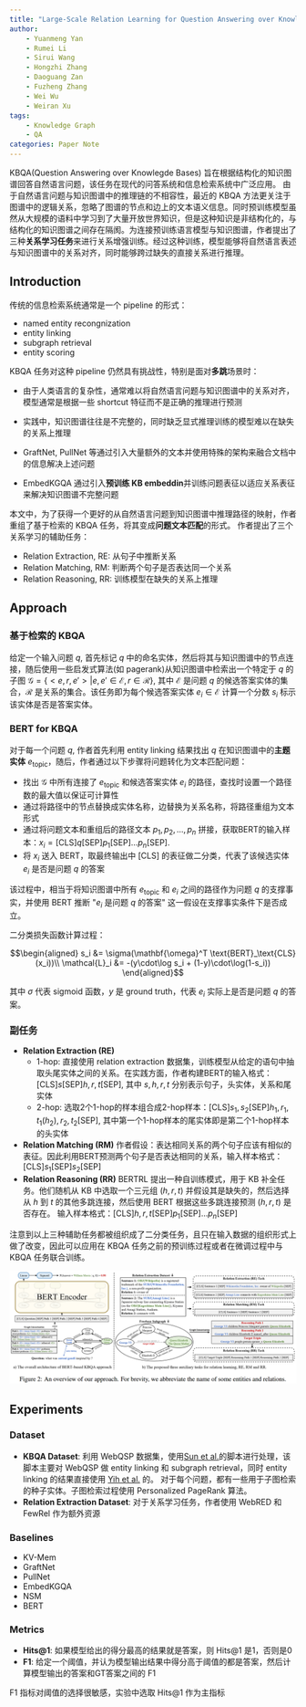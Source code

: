 ```yaml
---
title: "Large-Scale Relation Learning for Question Answering over Knowledge Bases with Pre-trained Language Models"
author: 
    - Yuanmeng Yan
    - Rumei Li
    - Sirui Wang
    - Hongzhi Zhang
    - Daoguang Zan
    - Fuzheng Zhang
    - Wei Wu
    - Weiran Xu
tags:
    - Knowledge Graph
    - QA
categories: Paper Note
---
```


KBQA(Question Answering over Knowlegde Bases) 旨在根据结构化的知识图谱回答自然语言问题，该任务在现代的问答系统和信息检索系统中广泛应用。
由于自然语言问题与知识图谱中的推理链的不相容性，最近的 KBQA 方法更关注于图谱中的逻辑关系，忽略了图谱的节点和边上的文本语义信息。同时预训练模型虽然从大规模的语料中学习到了大量开放世界知识，但是这种知识是非结构化的，与结构化的知识图谱之间存在隔阂。为连接预训练语言模型与知识图谱，作者提出了三种**关系学习任务**来进行关系增强训练。经过这种训练，模型能够将自然语言表述与知识图谱中的关系对齐，同时能够跨过缺失的直接关系进行推理。

<!--more-->

## Introduction

传统的信息检索系统通常是一个 pipeline 的形式：

- named entity recongnization
- entity linking
- subgraph retrieval
- entity scoring

KBQA 任务对这种 pipeline 仍然具有挑战性，特别是面对**多跳**场景时：

- 由于人类语言的复杂性，通常难以将自然语言问题与知识图谱中的关系对齐，模型通常是根据一些 shortcut 特征而不是正确的推理进行预测
- 实践中，知识图谱往往是不完整的，同时缺乏显式推理训练的模型难以在缺失的关系上推理

- GraftNet, PullNet 等通过引入大量额外的文本并使用特殊的架构来融合文档中的信息解决上述问题
- EmbedKGQA 通过引入**预训练 KB embeddin**并训练问题表征以适应关系表征来解决知识图谱不完整问题

本文中，为了获得一个更好的从自然语言问题到知识图谱中推理路径的映射，作者重组了基于检索的 KBQA 任务，将其变成**问题文本匹配**的形式。
作者提出了三个关系学习的辅助任务：

- Relation Extraction, RE: 从句子中推断关系
- Relation Matching, RM: 判断两个句子是否表达同一个关系
- Relation Reasoning, RR: 训练模型在缺失的关系上推理

## Approach

### 基于检索的 KBQA

给定一个输入问题 $q$, 首先标记 $q$ 中的命名实体，然后将其与知识图谱中的节点连接，随后使用一些启发式算法(如 pagerank)从知识图谱中检索出一个特定于 $q$ 的子图 $\mathcal{G} = \{<e, r, e'> | e, e' \in \mathcal{E}, r\in\mathcal{R}\}$, 其中 $\mathcal{E}$ 是问题 $q$ 的候选答案实体的集合，$\mathcal{R}$ 是关系的集合。该任务即为每个候选答案实体 $e_i\in \mathcal{E}$ 计算一个分数 $s_i$ 标示该实体是否是答案实体。

### BERT for KBQA

对于每一个问题 $q$, 作者首先利用 entity linking 结果找出 $q$ 在知识图谱中的**主题实体** $e_\text{topic}$，随后，作者通过以下步骤将问题转化为文本匹配问题：

- 找出 $\mathcal{G}$ 中所有连接了 $e_\text{topic}$ 和候选答案实体 $e_i$ 的路径，查找时设置一个路径数的最大值以保证可计算性
- 通过将路径中的节点替换成实体名称，边替换为关系名称，将路径重组为文本形式
- 通过将问题文本和重组后的路径文本 $p_1, p_2, ..., p_n$ 拼接，获取BERT的输入样本：$x_i = \text{[CLS]}q\text{[SEP]}p_1\text{[SEP]}...p_n\text{[SEP]}.$
- 将 $x_i$ 送入 BERT，取最终输出中 $\text{[CLS]}$ 的表征做二分类，代表了该候选实体 $e_i$ 是否是问题 $q$ 的答案

该过程中，相当于将知识图谱中所有 $e_\text{topic}$ 和 $e_i$ 之间的路径作为问题 $q$ 的支撑事实，并使用 BERT 推断 "$e_i$ 是问题 $q$ 的答案" 这一假设在支撑事实条件下是否成立。

二分类损失函数计算过程：

$$\begin{aligned}
    s_i &= \sigma(\mathbf{\omega}^T \text{BERT}_\text{CLS}(x_i))\\
    \mathcal{L}_i &= -(y\cdot\log s_i + (1-y)\cdot\log(1-s_i))
\end{aligned}$$

其中 $\sigma$ 代表 sigmoid 函数，$y$ 是 ground truth，代表 $e_i$ 实际上是否是问题 $q$ 的答案。

### 副任务

- **Relation Extraction (RE)**
  - 1-hop: 直接使用 relation extraction 数据集，训练模型从给定的语句中抽取头尾实体之间的关系。在实践方面，作者构建BERT的输入格式：$\text{[CLS]}s\text{[SEP]}h, r, t\text{[SEP]}$, 其中 $s, h, r, t$ 分别表示句子，头实体，关系和尾实体
  - 2-hop: 选取2个1-hop的样本组合成2-hop样本：$\text{[CLS]}s_1, s_2\text{[SEP]}h_1, r_1, t_1(h_2), r_2, t_2\text{[SEP]}$, 其中第一个1-hop样本的尾实体即是第二个1-hop样本的头实体
- **Relation Matching (RM)**
  作者假设：表达相同关系的两个句子应该有相似的表征。因此利用BERT预测两个句子是否表达相同的关系，输入样本格式：$\text{[CLS]}s_1\text{[SEP]}s_2\text{[SEP]}$
- **Relation Reasoning (RR)**
  BERTRL 提出一种自训练模式，用于 KB 补全任务。他们随机从 KB 中选取一个三元组 $(h, r, t)$ 并假设其是缺失的，然后选择从 $h$ 到 $t$ 的其他多跳连接，然后使用 BERT 根据这些多跳连接预测 $(h, r, t)$ 是否存在。
  输入样本格式：$\text{[CLS]}h, r, t\text{[SEP]}p_1\text{[SEP]}...p_n\text{[SEP]}$

注意到以上三种辅助任务都被组织成了二分类任务，且只在输入数据的组织形式上做了改变，因此可以应用在 KBQA 任务之前的预训练过程或者在微调过程中与 KBQA 任务联合训练。

![](Large-Scale-Relation-Learning-for-Question-Answering-over-Knowledge-Bases-with-Pre-trained-Language-Models/1.png)

## Experiments

### Dataset

- **KBQA Dataset**: 利用 WebQSP 数据集，使用[Sun et al.](https://github.com/haitian-sun/GraftNet/tree/master/preprocessing)的脚本进行处理，该脚本主要对 WebQSP 做 entity linking 和 subgraph retrieval，同时 entity linking 的结果直接使用 [Yih et al.](https://github.com/scottyih/STAGG) 的。
  对于每个问题，都有一些用于子图检索的种子实体。子图检索过程使用 Personalized PageRank 算法。
- **Relation Extraction Dataset**: 对于关系学习任务，作者使用 WebRED 和 FewRel 作为额外资源
  
### Baselines

- KV-Mem
- GraftNet
- PullNet
- EmbedKGQA
- NSM
- BERT

### Metrics

- **Hits@1**: 如果模型给出的得分最高的结果就是答案，则 Hits@1 是1，否则是0
- **F1**: 给定一个阈值，并认为模型输出结果中得分高于阈值的都是答案，然后计算模型输出的答案和GT答案之间的 F1

F1 指标对阈值的选择很敏感，实验中选取 Hits@1 作为主指标


